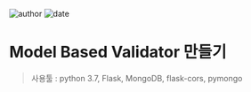 
![author](https://img.shields.io/badge/author-daesungRa-lightgray.svg?style=flat-square)
![date](https://img.shields.io/badge/date-190515-lightgray.svg?style=flat-square)

# Model Based Validator 만들기

> 사용툴 : python 3.7, Flask, MongoDB, flask-cors, pymongo
